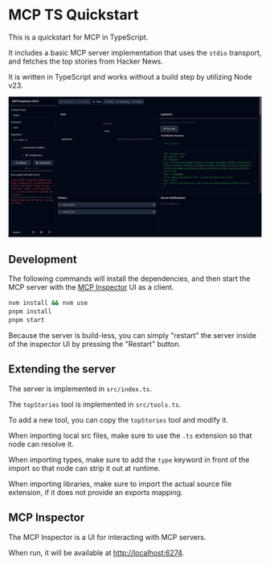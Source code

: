 # MCP TS Quickstart

This is a quickstart for MCP in TypeScript.

It includes a basic MCP server implementation that uses the `stdio` transport,
and fetches the top stories from Hacker News.

It is written in TypeScript and works without a build step by utilizing Node v23.

![preview](./assets/preview.png)

## Development

The following commands will install the dependencies, and then start the MCP server with the [MCP Inspector](https://github.com/modelcontextprotocol/inspector) UI as a client.

```bash
nvm install && nvm use
pnpm install
pnpm start
```

Because the server is build-less, you can simply "restart" the server inside of the inspector UI by pressing the "Restart" button.

## Extending the server

The server is implemented in `src/index.ts`.

The `topStories` tool is implemented in `src/tools.ts`.

To add a new tool, you can copy the `topStories` tool and modify it.

When importing local src files, make sure to use the `.ts` extension so that node can resolve it.

When importing types, make sure to add the `type` keyword in front of the import so that node can strip it out at runtime.

When importing libraries, make sure to import the actual source file extension, if it does not provide an exports mapping.

## MCP Inspector

The MCP Inspector is a UI for interacting with MCP servers.

When run, it will be available at [http://localhost:6274](http://localhost:6274).
